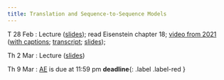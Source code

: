 ```yaml
---
title: Translation and Sequence-to-Sequence Models
---
```


T 28 Feb
: Lecture ([slides](../assets/slides/seq2seq.pdf)); read Eisenstein chapter 18; [video from 2021](https://drive.google.com/file/d/18J0RTgezne5rfu5f9ryaA4Yu1V567q28/view?usp=sharing) ([with captions](https://drive.google.com/file/d/1Sej4uNP5bjH0Cot73QKVu5ymHbRWwbN7/view?usp=sharing); [transcript](https://drive.google.com/file/d/1UR1RuQCQHVHn4CL5KabtlnVK7DLnt0WK/view?usp=sharing); [slides](https://drive.google.com/file/d/1BZ6IKDjn12TI8Vg-uf0PvSMZg_C1T9gm/view?usp=sharing));  

Th 2 Mar
: Lecture ([slides](../assets/slides/seq2seq.pdf))

Th 9  Mar
: [AE](../assets/docs/AE.pdf) is due at 11:59 pm **deadline**{: .label .label-red } 

